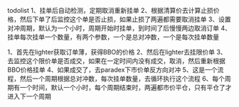  todolist
 1、挂单后自动检测，定期取消重新挂单 
 2、根据清算价去计算止损价格，然后下单了后监控这个单是否止损，如果止损了两遍都需要取消挂单
 3、设置对冲周期，默认为一个小时，周期开始时挂单，到时间了后慢慢两边取消订单
 4、挂单每次挂单一个数量，有两个参数，一个是总对冲数，一个是每次挂单数量


 1、首先在lighter获取订单薄，获得BBO的价格
 2、然后在lighter去挂限价单
 3、去监控这个限价单是否成交，如果在一定时间内没有成交，取消，然后重新根据BBO价格挂单
 4、如果成交了，去paradex下市价单反方向对冲
 5、这是一个流程，然后一个周期根据总对冲数，每次挂单数量，去循环执行这个流程
 6、每个周期有一个时间，默认一个小时，每个周期结束时，两遍都市价平仓，只有平仓了才进入下一个周期